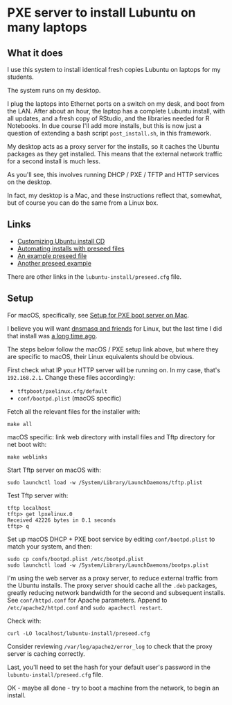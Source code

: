 # PXE server to install Lubuntu on many laptops

## What it does

I use this system to install identical fresh copies Lubuntu on laptops for my
students.

The system runs on my desktop.

I plug the laptops into Ethernet ports on a switch on my desk, and boot from
the LAN.  After about an hour, the laptop has a complete Lubuntu install, with
all updates, and a fresh copy of RStudio, and the libraries needed for
R Notebooks.  In due course I'll add more installs, but this is now just
a question of extending a bash script `post_install.sh`, in this framework.

My desktop acts as a proxy server for the installs, so it caches the Ubuntu
packages as they get installed.  This means that the external network traffic
for a second install is much less.

As you'll see, this involves running DHCP / PXE / TFTP and HTTP services on the
desktop.

In fact, my desktop is a Mac, and these instructions reflect that, somewhat,
but of course you can do the same from a Linux box.

## Links

* [Customizing Ubuntu install
  CD](https://help.ubuntu.com/community/InstallCDCustomization)
* [Automating installs with preseed
  files](https://help.ubuntu.com/lts/installation-guide/amd64/apb.html)
* [An example preseed
  file](https://github.com/core-process/linux-unattended-installation/blob/master/ubuntu/18.04/custom/preseed.cfg)
* [Another preseed
  example](https://f-o.org.uk/2017/automating-debian-installation-using-preseeding.html)

There are other links in the `lubuntu-install/preseed.cfg` file.

## Setup

For macOS, specifically, see [Setup for PXE boot server on
Mac](http://hints.macworld.com/article.php?story=20130625164022823).

I believe you will want [dnsmasq and
friends](https://blogging.dragon.org.uk/howto-setup-a-pxe-server-with-dnsmasq/)
for Linux, but the last time I did that install was [a long time
ago](https://web.archive.org/web/20050404192431/http://dynevor.hopto.org:80/linuxiste/10p1/x40_mandrake_10p1.html#tocref10).

The steps below follow the macOS / PXE setup link above, but where they are
specific to macOS, their Linux equivalents should be obvious.

First check what IP your HTTP server will be running on.  In my case, that's
`192.168.2.1`.  Change these files accordingly:

* `tftpboot/pxelinux.cfg/default`
* `conf/bootpd.plist` (macOS specific)

Fetch all the relevant files for the installer with:

```
make all
```

macOS specific: link web directory with install files and Tftp directory for net boot with:

```
make weblinks
```

Start Tftp server on macOS with:

```
sudo launchctl load -w /System/Library/LaunchDaemons/tftp.plist
```

Test Tftp server with:

```
tftp localhost
tftp> get lpxelinux.0
Received 42226 bytes in 0.1 seconds
tftp> q
```

Set up macOS DHCP + PXE boot service by editing `conf/bootpd.plist` to match
your system, and then:

```
sudo cp confs/bootpd.plist /etc/bootpd.plist
sudo launchctl load -w /System/Library/LaunchDaemons/bootps.plist
```

I'm using the web server as a proxy server, to reduce external traffic from the
Ubuntu installs.  The proxy server should cache all the `.deb` packages,
greatly reducing network bandwidth for the second and subsequent installs. See
`conf/httpd.conf` for Apache parameters.  Append to `/etc/apache2/httpd.conf`
and `sudo apachectl restart`.

Check with:

```
curl -LO localhost/lubuntu-install/preseed.cfg
```

Consider reviewing `/var/log/apache2/error_log` to check that the proxy server
is caching correctly.

Last, you'll need to set the hash for your default user's password in the
`lubuntu-install/preseed.cfg` file.

OK - maybe all done - try to boot a machine from the network, to begin an
install.
